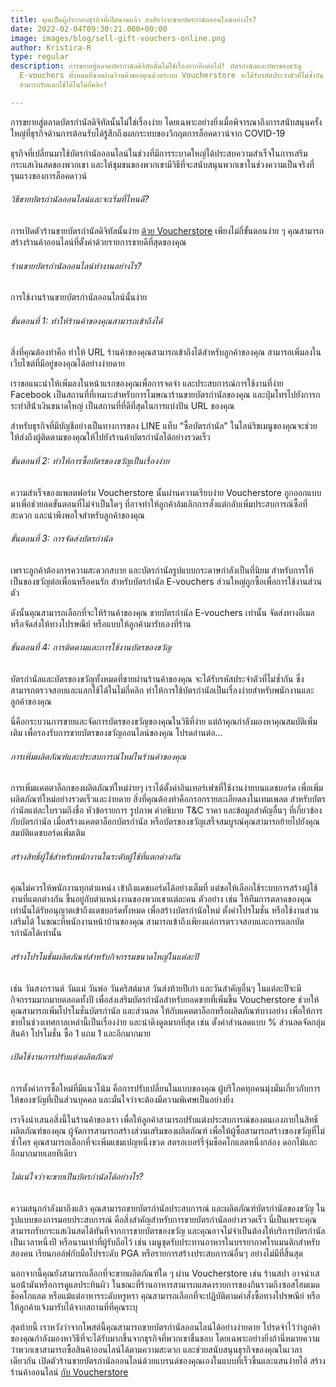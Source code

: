 ```yaml
---
title: คุณเป็นผู้ประกอบธุรกิจที่เปิดนานแล้ว สงสัยว่าจะขายบัตรกํานัลออนไลน์อย่างไร?
date: 2022-02-04T09:30:21.000+00:00
image: images/blog/sell-gift-vouchers-online.png
author: Kristira-R
type: regular
description: การขยายสู่ตลาดบัตรกํานัลดิจิทัลนั้นไม่ใช่เรื่องยากอีกต่อไป! บัตรกํานัลและบัตรของขวัญ
  E-vouchers ทั้งหมดที่ขายผ่านร้านค้าของคุณด้วยระบบ Voucherstore จะได้รับรหัสประจําตัวที่ไม่ซ้ำกัน
  สามารถรับแลกใช้ได้ในไม่กี่คลิก!

---
```

การขยายสู่ตลาดบัตรกํานัลดิจิทัลนั้นไม่ใช่เรื่องง่าย โดยเฉพาะอย่างยิ่งเมื่อพิจารณาถึงการสนับสนุนครั้งใหญ่ที่ธุรกิจด้านการต้อนรับได้รู้สึกถึงผลกระทบของวิกฤตการล็อคดาวน์จาก COVID-19 

ธุรกิจที่เปลี่ยนมาใช้บัตรกํานัลออนไลน์ในช่วงที่มีการระบาดใหญ่ได้ประสบความสําเร็จในการเสริมกระแสเงินสดของพวกเขา และให้ชุมชนของพวกเขามีวิธีที่จะสนับสนุนพวกเขาในช่วงความเป็นจริงที่รุนแรงของการล็อคดาวน์

###### วิธีขายบัตรกํานัลออนไลน์และจะเริ่มที่ไหนดี?

การเปิดตัวร้านขายบัตรกํานัลดิจิทัลนั้นง่าย [ด้วย Voucherstore](/) เพียงไม่กี่ขั้นตอนง่าย ๆ คุณสามารถสร้างร้านค้าออนไลน์ที่ตั้งค่าด้วยรายการขายดีที่สุดของคุณ

###### ร้านขายบัตรกํานัลออนไลน์ทํางานอย่างไร?

การใช้งานร้านขายบัตรกํานัลออนไลน์นั้นง่าย

###### ขั้นตอนที่ 1: ทําให้ร้านค้าของคุณสามารถเข้าถึงได้

สิ่งที่คุณต้องทําคือ ทําให้ URL ร้านค้าของคุณสามารถเข้าถึงได้สําหรับลูกค้าของคุณ สามารถเพิ่มลงในเว็บไซต์ที่มีอยู่ของคุณได้อย่างง่ายดาย 

เราขอแนะนําให้เพิ่มลงในหน้าแรกของคุณเพื่อการจดจํา และประสบการณ์การใช้งานที่ง่าย Facebook เป็นสถานที่ที่เหมาะสําหรับการโฆษณาร้านขายบัตรกํานัลของคุณ และปุ่มโทรไปยังการกระทําสีน้ําเงินขนาดใหญ่ เป็นสถานที่ที่ดีที่สุดในการแบ่งปัน URL ของคุณ 

สําหรับธุรกิจที่มีบัญชีอย่างเป็นทางการของ LINE แท็บ “ซื้อบัตรกํานัล” ในไลน์ริชเมนูของคุณจะช่วยให้ส่งถึงผู้ติดตามของคุณให้ไปยังร้านค้าบัตรกำนัลได้อย่างรวดเร็ว

###### ขั้นตอนที่ 2: ทําให้การซื้อบัตรของขวัญเป็นเรื่องง่าย

ความสําเร็จของแพลตฟอร์ม Voucherstore นั้นผ่านความเรียบง่าย Voucherstore ถูกออกแบบมาเพื่อช่วยลดขั้นตอนที่ไม่จําเป็นใดๆ ที่อาจทําให้ลูกค้าล้มเลิกการสั่งแต่กลับเพิ่มประสบการณ์ซื้อที่สะดวก และน่าพึงพอใจสําหรับลูกค้าของคุณ

###### ขั้นตอนที่ 3: การจัดส่งบัตรกํานัล

เพราะลูกค้าต้องการความสะดวกสบาย และบัตรกํานัลรูปแบบกระดาษกำลังเป็นที่นิยม สําหรับการให้เป็นของขวัญต่อเพื่อนหรือคนรัก สำหรับบัตรกํานัล E-vouchers ส่วนใหญ่ถูกซื้อเพื่อการใช้งานส่วนตัว 

ดังนั้นคุณสามารถเลือกที่จะให้ร้านค้าของคุณ ขายบัตรกํานัล E-vouchers เท่านั้น จัดส่งทางอีเมล หรือจัดส่งให้ทางไปรษณีย์ หรือแบบให้ลูกค้ามารับเองที่ร้าน

###### ขั้นตอนที่ 4: การติดตามและการใช้งานบัตรของขวัญ

บัตรกํานัลและบัตรของขวัญทั้งหมดที่ขายผ่านร้านค้าของคุณ จะได้รับรหัสประจําตัวที่ไม่ซ้ำกัน ซึ่งสามารถตรวจสอบและแลกใช้ได้ในไม่กี่คลิก ทําให้การใช้บัตรกํานัลเป็นเรื่องง่ายสําหรับพนักงานและลูกค้าของคุณ 

นี่คือกระบวนการขายและจัดการบัตรของขวัญของคุณในวิธีที่ง่าย แต่ถ้าคุณกําลังมองหาคุณสมบัติเพิ่มเติม เพื่อรองรับการขายบัตรของขวัญออนไลน์ของคุณ โปรดอ่านต่อ…

###### การเพิ่มผลิตภัณฑ์และประสบการณ์ใหม่ในร้านค้าของคุณ

การเพิ่มแคตตาล็อกของผลิตภัณฑ์ใหม่ง่ายๆ เราได้ตั้งค่าอินเทอร์เฟซที่ใช้งานง่ายบนแดชบอร์ด เพื่อเพิ่มผลิตภัณฑ์ใหม่อย่างรวดเร็วและง่ายดาย สิ่งที่คุณต้องทําคือกรอกรายละเอียดลงในเทมเพลต สําหรับบัตรกํานัลแต่ละใบรวมถึงชื่อ หัวข้อรายการ รูปภาพ คําอธิบาย  T&C ราคา และข้อมูลสําคัญอื่นๆ ที่เกี่ยวข้องกับบัตรกํานัล เมื่อสร้างแคตตาล็อกบัตรกํานัล หรือบัตรของขวัญเสร็จสมบูรณ์คุณสามารถย้ายไปยังคุณสมบัติแดชบอร์ดเพิ่มเติม

###### สร้างสิทธิ์ผู้ใช้สําหรับพนักงานในระดับผู้ใช้ที่แตกต่างกัน

คุณไม่ควรให้พนักงานทุกตำแหน่ง เข้าถึงแดชบอร์ดได้อย่างเต็มที่ แต่ขอให้เลือกใช้ระบบการสร้างผู้ใช้งานที่แตกต่างกัน ขึ้นอยู่กับตำแหน่งงานของพวกเขาแต่ละคน ตัวอย่าง เช่น ให้ทีมการตลาดของคุณเท่านั้นได้รับอนุญาตเข้าถึงแดชบอร์ดทั้งหมด เพื่อสร้างบัตรกํานัลใหม่ ตั้งค่าโปรโมชั่น หรือใช้งานส่วนเสริมได้ ในขณะที่พนักงานหน้าบ้านของคุณ สามารถเข้าถึงเพียงแค่การตรวจสอบและการแลกบัตรกํานัลได้เท่านั้น

###### สร้างโปรโมชั่นผลิตภัณฑ์สําหรับกิจกรรมขนาดใหญ่ในแต่ละปี

เช่น วันสงกรานต์ วันแม่ วันพ่อ วันคริสต์มาส วันส่งท้ายปีเก่า และวันสำคัญอื่นๆ ในแต่ละปีจะมีกิจกรรมมากมายตลอดทั้งปี เพื่อส่งเสริมบัตรกํานัลสําหรับยอดขายที่เพิ่มขึ้น Voucherstore ช่วยให้คุณสามารถเพิ่มโปรโมชั่นบัตรกํานัล และส่วนลด ให้กับแคตตาล็อกหรือผลิตภัณฑ์บางอย่าง เพื่อให้การขายในช่วงเทศกาลเหล่านี้เป็นเรื่องง่าย และน่าดึงดูดมากที่สุด เช่น ตั้งค่าส่วนลดแบบ % ส่วนลดจัดกลุ่มสินค้า โปรโมชั่น ซื้อ 1 แถม 1 และอีกมากมาย

###### เปิดใช้งานการปรับแต่งผลิตภัณฑ์

การตั้งค่าการซื้อใหม่ที่มีแนวโน้ม คือการปรับเปลี่ยนในแบบของคุณ ผู้บริโภคทุกคนมุ่งมั่นเกี่ยวกับการให้ของขวัญที่เป็นส่วนบุคคล และมั่นใจว่าจะต้องมีความพิเศษเป็นอย่างยิ่ง

เราจึงนําเสนอสิ่งนี้ในร้านค้าของเรา เพื่อให้ลูกค้าสามารถปรับแต่งประสบการณ์ของตนเองภายในสิทธิ์ผลิตภัณฑ์ของคุณ ผู้จัดการสามารถสร้างส่วนเสริมของผลิตภัณฑ์ เพื่อให้ผู้ซื้อสามารถสร้างของขวัญที่ไม่ซ้ำใคร คุณสามารถเลือกที่จะเพิ่มแชมเปญหนึ่งขวด สตรอเบอร์รี่จุ่มช็อคโกแลตหนึ่งกล่อง ดอกไม้และอีกมากมายเลยทีเดียว

###### ไม่แน่ใจว่าจะขายเป็นบัตรกํานัลได้อย่างไร?

ความสนุกกำลังมาถึงแล้ว คุณสามารถขายบัตรกำนัลประสบการณ์ และผลิตภัณฑ์บัตรกำนัลของขวัญ ในรูปแบบของการมอบประสบการณ์ คือสิ่งสำคัญสําหรับการขายบัตรกํานัลอย่างรวดเร็ว นี่เป็นเพราะคุณสามารถรับกระแสเงินสดได้ทันทีจากการขายบัตรของขวัญ และคุณอาจไม่จําเป็นต้องให้บริการบัตรกํานัลเป็นเวลาหนึ่งปี หรือนานเท่าที่ผู้รับถือไว้ เช่น เมนูชุดรับประทานอาหารในบรรยากาศโรแมนติกสําหรับสองคน เรียนกอล์ฟกับมือโปรระดับ PGA หรือรายการสร้างประสบการณ์อื่นๆ อย่างไม่มีที่สิ้นสุด

นอกจากนี้คุณยังสามารถเลือกที่จะขายผลิตภัณฑ์ใด ๆ ผ่าน Voucherstore เช่น ร้านสปา อาจนําเสนอน้ํามันหรือการดูแลประทินผิว ในขณะที่ร้านอาหารสามารถแสดงรายการของกินรวมถึงซอสโฮมเมดช็อคโกแลต หรือแม้แต่อาหารระดับหรูหรา คุณสามารถเลือกที่จะปฏิบัติตามคําสั่งซื้อทางไปรษณีย์ หรือให้ลูกค้าแจ้งมารับได้จากสถานที่ที่คุณระบุ

สุดท้ายนี้ เราหวังว่าจากโพสต์นี้คุณสามารถขายบัตรกํานัลออนไลน์ได้อย่างง่ายดาย โปรดจําไว้ว่าลูกค้าของคุณกําลังมองหาวิธีที่จะได้รับมากขึ้นจากธุรกิจที่พวกเขาชื่นชอบ โดยเฉพาะอย่างยิ่งถ้านี่หมายความว่าพวกเขาสามารถซื้อสินค้าออนไลน์ได้ตามความสะดวก และช่วยสนับสนุนธุรกิจของคุณในเวลาเดียวกัน เปิดตัวร้านขายบัตรกํานัลออนไลน์ด้วยแบรนด์ของคุณเองในแบบที่เร็วขึ้นและแสนง่ายได้ สร้างร้านค้าออนไลน์ [กับ Voucherstore](contact/)
